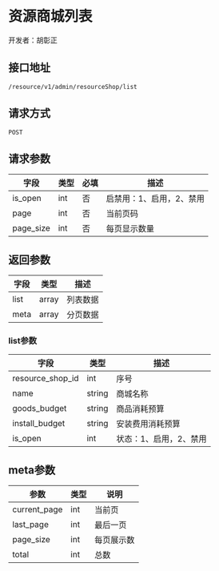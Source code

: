 # 资源商城列表

开发者：胡彰正

## 接口地址

`/resource/v1/admin/resourceShop/list`

## 请求方式

`POST`

## 请求参数

| 字段 | 类型 | 必填 | 描述 |
| --- | --- | --- | --- |
| is_open | int | 否 | 启禁用：1、启用，2、禁用 |
| page | int | 否 | 当前页码 |
| page_size | int | 否 | 每页显示数量 |

## 返回参数

| 字段 | 类型 | 描述 |
| - | - | - |
|list|array|列表数据|
|meta|array|分页数据|

### list参数

| 字段 | 类型 | 描述 |
| - | - | - |
| resource_shop_id | int | 序号 |
| name | string | 商城名称 |
| goods_budget | string | 商品消耗预算 |
| install_budget | string | 安装费用消耗预算 |
| is_open | int | 状态：1、启用，2、禁用 |

## meta参数

|参数|类型|说明|
| - | - | - |
|current_page|int|当前页|
|last_page|int|最后一页|
|page_size|int|每页展示数|
|total|int|总数|
